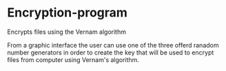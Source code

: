 # Encryption-program
Encrypts files using the Vernam algorithm

From a graphic interface the user can use one of the three offerd ranadom number generators in order to create the key that will be used to encrypt files from 
computer using Vernam's algorithm.